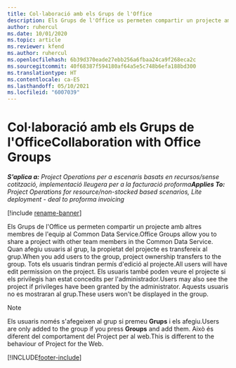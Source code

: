 ```yaml
---
title: Col·laboració amb els Grups de l'Office
description: Els Grups de l'Office us permeten compartir un projecte amb altres membres de l'equip dins del Common Data Service.
author: ruhercul
ms.date: 10/01/2020
ms.topic: article
ms.reviewer: kfend
ms.author: ruhercul
ms.openlocfilehash: 6b39d370eade27ebb256a6fbaa24ca9f268eca2c
ms.sourcegitcommit: 40f68387f594180af64a5e5c748b6efa188bd300
ms.translationtype: HT
ms.contentlocale: ca-ES
ms.lasthandoff: 05/10/2021
ms.locfileid: "6007039"
---
```

# <a name="collaboration-with-office-groups"></a><span data-ttu-id="ffd88-103">Col·laboració amb els Grups de l'Office</span><span class="sxs-lookup"><span data-stu-id="ffd88-103">Collaboration with Office Groups</span></span>

<span data-ttu-id="ffd88-104">_**S'aplica a:** Project Operations per a escenaris basats en recursos/sense cotització, implementació lleugera per a la facturació proforma_</span><span class="sxs-lookup"><span data-stu-id="ffd88-104">_**Applies To:** Project Operations for resource/non-stocked based scenarios, Lite deployment - deal to proforma invoicing_</span></span>

[!include [rename-banner](~/includes/cc-data-platform-banner.md)]

<span data-ttu-id="ffd88-105">Els Grups de l'Office us permeten compartir un projecte amb altres membres de l'equip al Common Data Service.</span><span class="sxs-lookup"><span data-stu-id="ffd88-105">Office Groups allow you to share a project with other team members in the Common Data Service.</span></span> <span data-ttu-id="ffd88-106">Quan afegiu usuaris al grup, la propietat del projecte es transfereix al grup.</span><span class="sxs-lookup"><span data-stu-id="ffd88-106">When you add users to the group, project ownership transfers to the group.</span></span> <span data-ttu-id="ffd88-107">Tots els usuaris tindran permís d'edició al projecte.</span><span class="sxs-lookup"><span data-stu-id="ffd88-107">All users will have edit permission on the project.</span></span> <span data-ttu-id="ffd88-108">Els usuaris també poden veure el projecte si els privilegis han estat concedits per l'administrador.</span><span class="sxs-lookup"><span data-stu-id="ffd88-108">Users may also see the project if privileges have been granted by the administrator.</span></span> <span data-ttu-id="ffd88-109">Aquests usuaris no es mostraran al grup.</span><span class="sxs-lookup"><span data-stu-id="ffd88-109">These users won't be displayed in the group.</span></span>

> [!NOTE] 
> <span data-ttu-id="ffd88-110">Els usuaris només s'afegeixen al grup si premeu **Grups** i els afegiu.</span><span class="sxs-lookup"><span data-stu-id="ffd88-110">Users are only added to the group if you press **Groups** and add them.</span></span> <span data-ttu-id="ffd88-111">Això és diferent del comportament del Project per al web.</span><span class="sxs-lookup"><span data-stu-id="ffd88-111">This is different to the behaviour of Project for the Web.</span></span> 



[!INCLUDE[footer-include](../includes/footer-banner.md)]